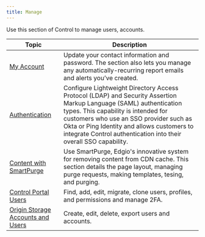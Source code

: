 ```yaml
---
title: Manage
---
```

<!-- don't link to this page. change content to overview vs markdown-->
Use this section of Control to manage users, accounts.

| Topic | Description|
|---|---|
|[My Account](/delivery/control/manage/account)| Update your contact information and password. The section also lets you manage any automatically-recurring report emails and alerts you’ve created.|
|[Authentication](/delivery/control/manage/authentication)| Configure Lightweight Directory Access Protocol (LDAP) and Security Assertion Markup Language (SAML) authentication types. This capability is intended for customers who use an SSO provider such as Okta or Ping Identity and allows customers to integrate Control authentication into their overall SSO capability.|
| [Content with SmartPurge](/delivery/control/manage/content_with_smartpurge)| Use SmartPurge, Edgio's innovative system for removing content from CDN cache. This section details the page layout, managing purge requests, making templates, tesing, and purging.|
|[Control Portal Users](/delivery/control/manage/control_portal_users)| Find, add, edit, migrate, clone users, profiles, and permissions and manage 2FA. |
|[Origin Storage Accounts and Users](/delivery/control/manage/origin_storage_users)|Create, edit, delete, export users and accounts. |
